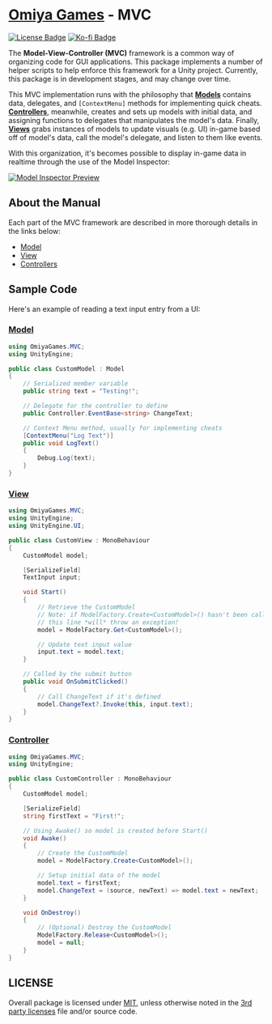 # [Omiya Games](https://omiyagames.com) - MVC

[![License Badge](https://img.shields.io/github/license/OmiyaGames/omiya-games-mvc)](https://github.com/OmiyaGames/omiya-games-mvc/blob/master/LICENSE.md) [![Ko-fi Badge](https://img.shields.io/badge/donate-ko--fi-29abe0.svg?logo=ko-fi)](https://ko-fi.com/I3I51KS8F)

The **Model-View-Controller (MVC)** framework is a common way of organizing code for GUI applications.  This package implements a number of helper scripts to help enforce this framework for a Unity project.  Currently, this package is in development stages, and may change over time.

This MVC implementation runs with the philosophy that [**Models**](https://omiyagames.github.io/omiya-games-mvc/manual/model.html) contains data, delegates, and `[ContextMenu]` methods for implementing quick cheats.  [**Controllers**](https://omiyagames.github.io/omiya-games-mvc/manual/controller.html), meanwhile, creates and sets up models with initial data, and assigning functions to delegates that manipulates the model's data.  Finally, [**Views**](https://omiyagames.github.io/omiya-games-mvc/manual/view.html) grabs instances of models to update visuals (e.g. UI) in-game based off of model's data, call the model's delegate, and listen to them like events.

With this organization, it's becomes possible to display in-game data in realtime through the use of the Model Inspector:

[![Model Inspector Preview](https://omiyagames.github.io/omiya-games-mvc/resources/modelInspectorPreview.png)](https://omiyagames.github.io/omiya-games-mvc/manual/model.html#model-inspector)

## About the Manual

Each part of the MVC framework are described in more thorough details in the links below:

- [Model](https://omiyagames.github.io/omiya-games-mvc/manual/model.html)
- [View](https://omiyagames.github.io/omiya-games-mvc/manual/view.html)
- [Controllers](https://omiyagames.github.io/omiya-games-mvc/manual/controller.html)

## Sample Code

Here's an example of reading a text input entry from a UI:

### [Model](https://omiyagames.github.io/omiya-games-mvc/manual/model.html)

```cs
using OmiyaGames.MVC;
using UnityEngine;

public class CustomModel : Model
{
	// Serialized member variable
	public string text = "Testing!";

	// Delegate for the controller to define
	public Controller.EventBase<string> ChangeText;

	// Context Menu method, usually for implementing cheats
	[ContextMenu("Log Text")]
	public void LogText()
	{
		Debug.Log(text);
	}
}
```

### [View](https://omiyagames.github.io/omiya-games-mvc/manual/view.html)

```cs
using OmiyaGames.MVC;
using UnityEngine;
using UnityEngine.UI;

public class CustomView : MonoBehaviour
{
	CustomModel model;

	[SerializeField]
	TextInput input;

	void Start()
	{
		// Retrieve the CustomModel
		// Note: if ModelFactory.Create<CustomModel>() hasn't been called yet,
		// this line *will* throw an exception!
		model = ModelFactory.Get<CustomModel>();

		// Update text input value
		input.text = model.text;
	}

	// Called by the submit button
	public void OnSubmitClicked()
	{
		// Call ChangeText if it's defined
		model.ChangeText?.Invoke(this, input.text);
	}
}
```

### [Controller](https://omiyagames.github.io/omiya-games-mvc/manual/controller.html)

```cs
using OmiyaGames.MVC;
using UnityEngine;

public class CustomController : MonoBehaviour
{
	CustomModel model;

	[SerializeField]
	string firstText = "First!";

	// Using Awake() so model is created before Start()
	void Awake()
	{
		// Create the CustomModel
		model = ModelFactory.Create<CustomModel>();

		// Setup initial data of the model
		model.text = firstText;
		model.ChangeText = (source, newText) => model.text = newText;
	}

	void OnDestroy()
	{
		// (Optional) Destroy the CustomModel
		ModelFactory.Release<CustomModel>();
		model = null;
	}
}
```

## LICENSE

Overall package is licensed under [MIT](https://github.com/OmiyaGames/omiya-games-mvc/blob/master/LICENSE.md), unless otherwise noted in the [3rd party licenses](https://github.com/OmiyaGames/omiya-games-mvc/blob/master/THIRD%20PARTY%20NOTICES.md) file and/or source code.
